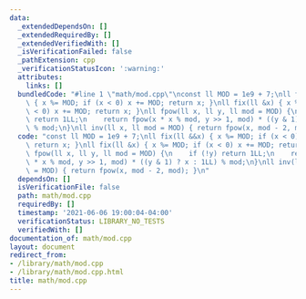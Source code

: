 ```yaml
---
data:
  _extendedDependsOn: []
  _extendedRequiredBy: []
  _extendedVerifiedWith: []
  _isVerificationFailed: false
  _pathExtension: cpp
  _verificationStatusIcon: ':warning:'
  attributes:
    links: []
  bundledCode: "#line 1 \"math/mod.cpp\"\nconst ll MOD = 1e9 + 7;\nll fix(ll &&x)\
    \ { x %= MOD; if (x < 0) x += MOD; return x; }\nll fix(ll &x) { x %= MOD; if (x\
    \ < 0) x += MOD; return x; }\nll fpow(ll x, ll y, ll mod = MOD) {\n    if (!y)\
    \ return 1LL;\n    return fpow(x * x % mod, y >> 1, mod) * ((y & 1) ? x : 1LL)\
    \ % mod;\n}\nll inv(ll x, ll mod = MOD) { return fpow(x, mod - 2, mod); }\n"
  code: "const ll MOD = 1e9 + 7;\nll fix(ll &&x) { x %= MOD; if (x < 0) x += MOD;\
    \ return x; }\nll fix(ll &x) { x %= MOD; if (x < 0) x += MOD; return x; }\nll\
    \ fpow(ll x, ll y, ll mod = MOD) {\n    if (!y) return 1LL;\n    return fpow(x\
    \ * x % mod, y >> 1, mod) * ((y & 1) ? x : 1LL) % mod;\n}\nll inv(ll x, ll mod\
    \ = MOD) { return fpow(x, mod - 2, mod); }\n"
  dependsOn: []
  isVerificationFile: false
  path: math/mod.cpp
  requiredBy: []
  timestamp: '2021-06-06 19:00:04-04:00'
  verificationStatus: LIBRARY_NO_TESTS
  verifiedWith: []
documentation_of: math/mod.cpp
layout: document
redirect_from:
- /library/math/mod.cpp
- /library/math/mod.cpp.html
title: math/mod.cpp
---
```

